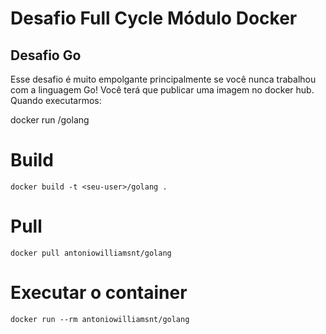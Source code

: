 # Desafio Full Cycle Módulo Docker
## Desafio Go

Esse desafio é muito empolgante principalmente se você nunca trabalhou com a linguagem Go!
Você terá que publicar uma imagem no docker hub. Quando executarmos:

docker run <seu-user>/golang

# Build 
```
docker build -t <seu-user>/golang .
```

# Pull 
```
docker pull antoniowilliamsnt/golang
```

# Executar o container
```
docker run --rm antoniowilliamsnt/golang
```